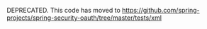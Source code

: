 DEPRECATED. This code has moved to https://github.com/spring-projects/spring-security-oauth/tree/master/tests/xml
